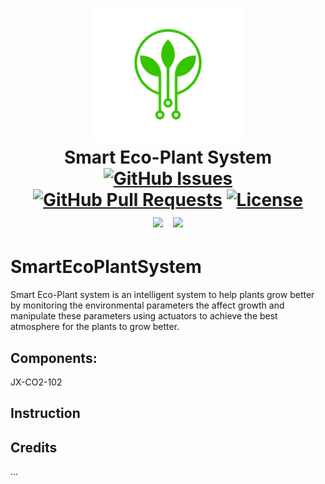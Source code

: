<p align="center"></p>

<h1 align="center">
<img width="240" src="doc/SEPSlogo.png">
  <br>
  Smart Eco-Plant System
  <br>
  <a href="https://github.com/Haitem7Bahri/SmartEcoPlantSystem/issues"><img src="https://img.shields.io/github/issues/Haitem7Bahri/SmartEcoPlantSystem" alt="GitHub Issues"></a>
  <a href="https://github.com/Haitem7Bahri/SmartEcoPlantSystem/pulls"><img src="https://img.shields.io/github/issues-pr/Haitem7Bahri/SmartEcoPlantSystem" alt="GitHub Pull Requests"></a>
  <a href="https://www.gnu.org/licenses/gpl-3.0.en.html"><img src="https://img.shields.io/github/license/Haitem7Bahri/SmartEcoPlantSystem" alt="License"></a>
  <br>
  <a href="https://www.youtube.com/channel/UCa6wbjpejbbG89zu2GJMtjQ/featured"><img width="32" hspace="5" src="docs/youtube.png"></img></a>
  <a href="https://twitter.com/SmartEcoPlantSy"><img width="32" hspace="5" src="docs/twitter.png"></img></a>
</h1> 
<!--Logo from https://www.istockphoto.com/-->

# SmartEcoPlantSystem

Smart Eco-Plant system is an intelligent system to help plants grow better by monitoring the environmental parameters the affect growth and manipulate these parameters using actuators to achieve the best atmosphere for the plants to grow better.

## Components:
JX-CO2-102



## Instruction




## Credits


...
